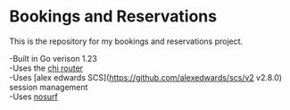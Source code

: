 # Bookings and Reservations

This is the repository for my bookings and reservations project.

-Built in Go verison 1.23<br>
-Uses the [chi router](https://github.com/go-chi/chi/v5)<br>
-Uses [alex edwards SCS](https://github.com/alexedwards/scs/v2 v2.8.0) session management<br>
-Uses [nosurf](https://github.com/justinas/nosurf)
